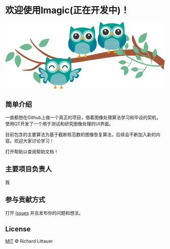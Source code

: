 # 欢迎使用Imagic(正在开发中)！

![启动](https://github.com/teddyusiba/Imagic/blob/06c16245dd2a051ac0da399438da17dff012f356/pic/%E5%90%AF%E5%8A%A8.png)

## 简单介绍

一直都想在Github上做一个真正的项目，借着图像处理算法学习和毕设的契机，使用QT开发了一个用于测试和研究图像处理的UI界面。

目前包含的主要算法为基于截断核范数的图像恢复算法，后续会不断加入新的内容。欢迎大家讨论学习！

打开帮助以查阅帮助文档！

## 主要项目负责人

我

## 参与贡献方式

打开 [Issues](https://github.com/teddyusiba/-/issues) 并且发布你的问题和想法。

## License

[MIT](https://github.com/RichardLitt/standard-readme/blob/master/LICENSE) © Richard Littauer
